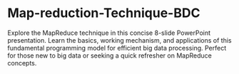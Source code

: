 # Map-reduction-Technique-BDC
Explore the MapReduce technique in this concise 8-slide PowerPoint presentation. Learn the basics, working mechanism, and applications of this fundamental programming model for efficient big data processing. Perfect for those new to big data or seeking a quick refresher on MapReduce concepts.
